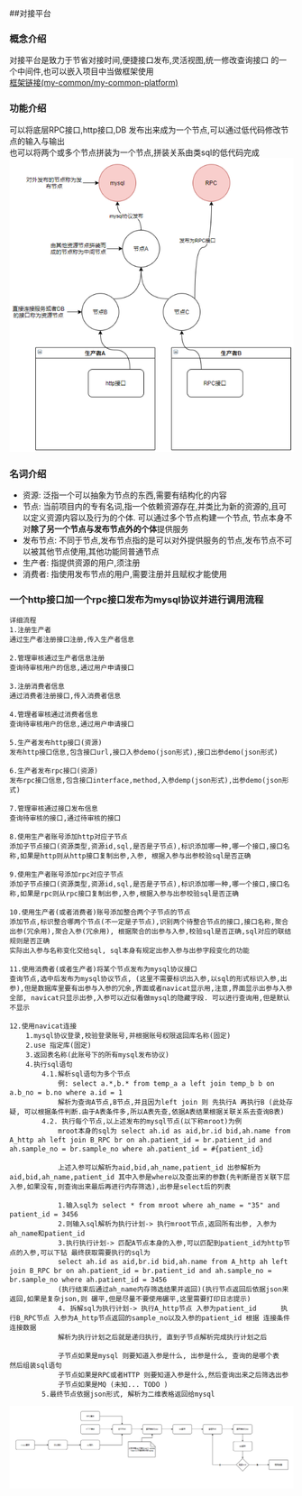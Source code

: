 ##对接平台

### 概念介绍
对接平台是致力于节省对接时间,便捷接口发布,灵活视图,统一修改查询接口 的一个中间件,也可以嵌入项目中当做框架使用  
[框架链接(my-common/my-common-platform)](my-common/my-common-platform)

### 功能介绍
可以将底层RPC接口,http接口,DB 发布出来成为一个节点,可以通过低代码修改节点的输入与输出  
也可以将两个或多个节点拼装为一个节点,拼装关系由类sql的低代码完成  
![对接平台图片](file/img.png)

### 名词介绍
* 资源: 泛指一个可以抽象为节点的东西,需要有结构化的内容  
* 节点: 当前项目内的专有名词,指一个依赖资源存在,并类比为新的资源的,且可以定义资源内容以及行为的个体. 可以通过多个节点构建一个节点, 节点本身不对**除了另一个节点与发布节点外的个体**提供服务
* 发布节点: 不同于节点,发布节点指的是可以对外提供服务的节点,发布节点不可以被其他节点使用,其他功能同普通节点
* 生产者: 指提供资源的用户,须注册
* 消费者: 指使用发布节点的用户,需要注册并且赋权才能使用
### 一个http接口加一个rpc接口发布为mysql协议并进行调用流程
```text
详细流程
1.注册生产者
通过生产者注册接口注册,传入生产者信息

2.管理审核通过生产者信息注册
查询待审核用户的信息,通过用户申请接口

3.注册消费者信息
通过消费者注册接口,传入消费者信息

4.管理者审核通过消费者信息
查询待审核用户的信息,通过用户申请接口

5.生产者发布http接口(资源)
发布http接口信息,包含接口url,接口入参demo(json形式),接口出参demo(json形式)

6.生产者发布rpc接口(资源)
发布rpc接口信息,包含接口interface,method,入参demp(json形式),出参demo(json形式)

7.管理审核通过接口发布信息
查询待审核的接口,通过待审核的接口

8.使用生产者账号添加http对应子节点
添加子节点接口(资源类型,资源id,sql,是否是子节点),标识添加哪一种,哪一个接口,接口名称,如果是http则从http接口复制出参,入参, 根据入参与出参校验sql是否正确

9.使用生产者账号添加rpc对应子节点
添加子节点接口(资源类型,资源id,sql,是否是子节点),标识添加哪一种,哪一个接口,接口名称,如果是rpc则从rpc接口复制出参,入参,根据入参与出参校验sql是否正确

10.使用生产者(或者消费者)账号添加整合两个子节点的节点
添加节点,标识整合哪两个节点(不一定是子节点),识别两个待整合节点的接口,接口名称,聚合出参(冗余用),聚合入参(冗余用), 根据聚合的出参与入参,校验sql是否正确,sql对应的联结规则是否正确
实际出入参与名称变化交给sql, sql本身有规定出参入参与出参字段变化的功能

11.使用消费者(或者生产者)将某个节点发布为mysql协议接口
查询节点,选中后发布为mysql协议节点, (这里不需要标识出入参,以sql的形式标识入参,出参),但是数据库里要有出参与入参的冗余,界面或者navicat显示用,注意,界面显示出参与入参全部, navicat只显示出参,入参可以近似看做mysql的隐藏字段. 可以进行查询用,但是默认不显示

12.使用navicat连接
	1.mysql协议登录,校验登录账号,并根据账号权限返回库名称(固定)
	2.use 指定库(固定)
	3.返回表名称(此账号下的所有mysql发布协议)
	4.执行sql语句
		4.1.解析sql语句为多个节点
			例: select a.*,b.* from temp_a a left join temp_b b on a.b_no = b.no where a.id = 1
			解析为查询A节点,B节点,并且因为left join 则 先执行A 再执行B (此处存疑, 可以根据条件判断.由于A表条件多,所以A表先查,依据A表结果根据关联关系去查询B表)
		4.2. 执行每个节点,以上述发布的mysql节点(以下称mroot)为例
			mroot本身的sql为 select ah.id as aid,br.id bid,ah.name from A_http ah left join B_RPC br on ah.patient_id = br.patient_id and ah.sample_no = br.sample_no where ah.patient_id = #{patient_id}
			
			上述入参可以解析为aid,bid,ah_name,patient_id 出参解析为 aid,bid,ah_name,patient_id 其中入参是where以及查出来的参数(先判断是否关联下层入参,如果没有,则查询出来最后再进行内存筛选),出参是select后的列表
			
			1.输入sql为 select * from mroot where ah_name = "35" and patient_id = 3456
			2.则输入sql解析为执行计划-> 执行mroot节点,返回所有出参, 入参为 ah_name和patient_id
			3.执行执行计划-> 匹配A节点本身的入参,可以匹配到patient_id为http节点的入参,可以下钻 最终获取需要执行的sql为
			select ah.id as aid,br.id bid,ah.name from A_http ah left join B_RPC br on ah.patient_id = br.patient_id and ah.sample_no = br.sample_no where ah.patient_id = 3456
			(执行结束后通过ah_name内存筛选结果并返回)(执行节点返回后依据json来返回,如果是复杂json,则 碾平,但是尽量不要使用碾平,这里需要打印日志提示)
			4. 拆解sql为执行计划-> 执行A_http节点 入参为patient_id      执行B_RPC节点 入参为A_http节点返回的sample_no以及入参的patient_id 根据 连接条件连接数据
			解析为执行计划之后就是递归执行, 直到子节点解析完成执行计划之后
			
			子节点如果是mysql 则要知道入参是什么, 出参是什么, 查询的是哪个表  然后组装sql语句
			子节点如果是RPC或者HTTP 则要知道入参是什么,然后查询出来之后筛选出参
			子节点如果是MQ (未知... TODO )
		5.最终节点依据json形式, 解析为二维表格返回给mysql
```

![对接平台图片](file/流程.png)
